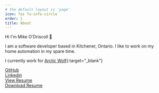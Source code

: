 ```yaml
---
# the default layout is 'page'
icon: fas fa-info-circle
order: 1
title: About
---
```


Hi I'm Mike O'Driscoll 👋

I am a software developer based in Kitchener, Ontario.
I like to work on my home automation in my spare time.

I currently work for [Arctic Wolf](https://arcticwolf.com){:target="_blank"}

<p>
<link rel="stylesheet" href="https://cdnjs.cloudflare.com/ajax/libs/font-awesome/6.5.1/css/all.min.css"
integrity="sha512-DTOQO9RWCH3ppGqcWaEA1BIZOC6xxalwEsw9c2QQeAIftl+Vegovlnee1c9QX4TctnWMn13TZye+giMm8e2LwA=="
crossorigin="anonymous" referrerpolicy="no-referrer" />
    <i class="fa-brands fa-github"></i>
    <a href="https://github.com/mikeodr" target="_blank">GitHub</a><br/>
    <i class="fa-brands fa-linkedin"></i>
    <a href="https://linkedin.com/in/mikeodr" target="_blank">Linkedin</a><br/>
    <i class="fa fa-bookmark"></i>
    <a href="https://mikeodriscoll.ca/resume/" target="_blank">View Resume</a><br/>
    <i class="fa fa-file-pdf"></i>
    <a href="https://github.com/mikeodr/resume/releases/latest/download/mikeodriscoll_resume.pdf">
    Download Resume</a>
</p>
